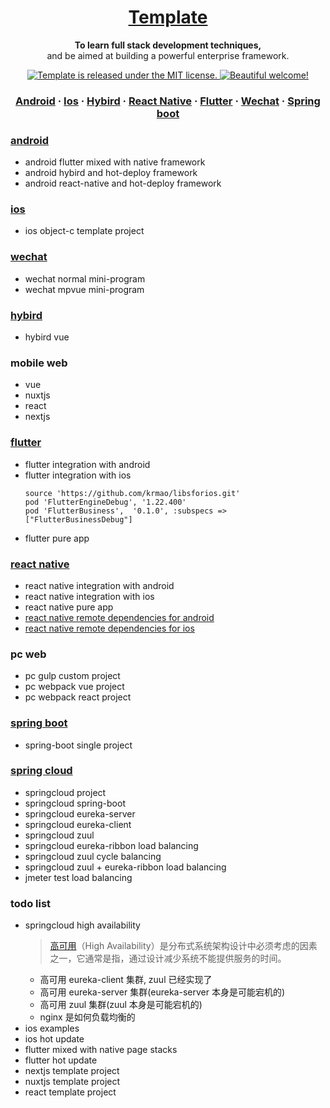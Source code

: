 <h1 align="center">
  <a href="https://reactnative.dev/">
    Template
  </a>
</h1>

<p align="center">
  <strong>To learn full stack development techniques,</strong><br>
  and be aimed at building a powerful enterprise framework.
</p>

<p align="center">
  <a href="https://github.com/krmao/template">
    <img src="https://img.shields.io/badge/license-MIT-blue.svg" alt="Template is released under the MIT license." />
  </a>
  <a href="https://github.com/krmao/template">
    <img src="https://img.shields.io/badge/krmao-welcome-brightgreen.svg" alt="Beautiful welcome!" />
  </a>
</p>

<h3 align="center">
  <a href="https://github.com/krmao/template/tree/androidx/mobile/android">Android</a>
  <span> · </span>
  <a href="https://github.com/krmao/template/tree/androidx/mobile/IOS">Ios</a>
  <span> · </span>
  <a href="https://github.com/krmao/template/tree/androidx/mobile/hybird_vue">Hybird</a>
  <span> · </span>
  <a href="https://github.com/krmao/template/tree/androidx/mobile/react_native">React Native</a>
  <span> · </span>
  <a href="https://github.com/krmao/template/tree/androidx/mobile/flutter_module">Flutter</a>
  <span> · </span>
  <a href="https://github.com/krmao/template/tree/androidx/mobile/wechat">Wechat</a>
  <span> · </span>
  <a href="https://github.com/krmao/template/tree/androidx/service/service-template">Spring boot</a>
</h3>

### <a href="https://github.com/krmao/template/tree/androidx/mobile/android">android</a>
- android flutter mixed with native framework
- android hybird and hot-deploy framework
- android react-native and hot-deploy framework

### <a href="https://github.com/krmao/template/tree/androidx/mobile/IOS">ios</a>
- ios object-c template project

### <a href="https://github.com/krmao/template/tree/androidx/mobile/wechat">wechat</a>
- wechat normal mini-program
- wechat mpvue mini-program

### <a href="https://github.com/krmao/template/tree/androidx/mobile/hybird_vue">hybird</a>
- hybird vue

### mobile web
- vue
- nuxtjs
- react
- nextjs

### <a href="https://github.com/krmao/template/tree/androidx/mobile/flutter_module">flutter</a>
- flutter integration with android
- flutter integration with ios
  ```
  source 'https://github.com/krmao/libsforios.git'
  pod 'FlutterEngineDebug', '1.22.400'
  pod 'FlutterBusiness',  '0.1.0', :subspecs => ["FlutterBusinessDebug"]
  ```
- flutter pure app

### <a href="https://github.com/krmao/template/tree/androidx/mobile/react_native">react native</a>
- react native integration with android
- react native integration with ios
- react native pure app
- [react native remote dependencies for android](https://github.com/krmao/template/tree/master/mobile/react_native/tools/libsforandroid)
- [react native remote dependencies for ios](https://github.com/krmao/template/tree/master/mobile/react_native/tools/libsforios/.libsforios)

### pc web
- pc gulp custom project
- pc webpack vue project
- pc webpack react project

### <a href="https://github.com/krmao/template/tree/androidx/service/service-template">spring boot</a>
- spring-boot single project

### <a href="https://github.com/krmao/template/tree/androidx/service/springcloud">spring cloud</a>
- springcloud project
- springcloud spring-boot
- springcloud eureka-server
- springcloud eureka-client
- springcloud zuul
- springcloud eureka-ribbon load balancing
- springcloud zuul cycle balancing
- springcloud zuul + eureka-ribbon load balancing
- jmeter test load balancing

### todo list
- springcloud high availability
  > [高可用](https://zhuanlan.zhihu.com/p/43723276)（High Availability）是分布式系统架构设计中必须考虑的因素之一，它通常是指，通过设计减少系统不能提供服务的时间。
  - 高可用 eureka-client 集群, zuul 已经实现了
  - 高可用 eureka-server 集群(eureka-server 本身是可能宕机的)
  - 高可用 zuul 集群(zuul 本身是可能宕机的)
  - nginx 是如何负载均衡的
- ios examples
- ios hot update
- flutter mixed with native page stacks
- flutter hot update
- nextjs template project
- nuxtjs template project
- react template project
